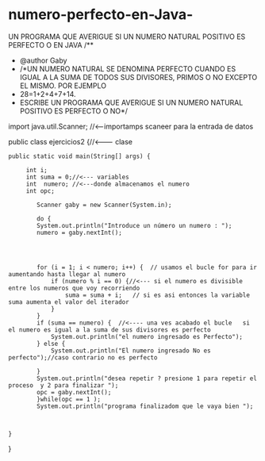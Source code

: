 # numero-perfecto-en-Java-
 UN PROGRAMA QUE AVERIGUE SI UN NUMERO NATURAL POSITIVO ES PERFECTO O EN JAVA
/**
 * @author Gaby
 * /*UN NUMERO NATURAL SE DENOMINA PERFECTO CUANDO ES IGUAL A LA SUMA DE TODOS SUS DIVISORES, PRIMOS O NO EXCEPTO EL MISMO. POR EJEMPLO
 * 28=1+2+4+7+14. 
 * ESCRIBE UN PROGRAMA QUE AVERIGUE SI UN NUMERO NATURAL POSITIVO ES PERFECTO O NO*/
 
 import java.util.Scanner; //<--importamps scaneer para la entrada de datos
 
public class ejercicios2 {//<--- clase 

	
	public static void main(String[] args) {
		
		 int i;
		 int suma = 0;//<--- variables  
		 int  numero; //<---donde almacenamos el numero 
		 int opc;
		 
	        Scanner gaby = new Scanner(System.in);
	        
	        do {
	        System.out.println("Introduce un número un numero : ");
	        numero = gaby.nextInt();
	        
	        
	        
	        
	        for (i = 1; i < numero; i++) {  // usamos el bucle for para ir aumentando hasta llegar al numero                        
	            if (numero % i == 0) {//<--- si el numero es divisible entre los numeros que voy recorriendo 
	                suma = suma + i;   // si es asi entonces la variable suma aumenta el valor del iterador 
	            }
	        }
	        if (suma == numero) {  //<---- una ves acabado el bucle   si el numero es igual a la suma de sus divisores es perfecto                
	            System.out.println("el numero ingresado es Perfecto");
	        } else { 
	            System.out.println("El numero ingresado No es perfecto");//caso contrario no es perfecto

	        }
	        System.out.println("desea repetir ? presione 1 para repetir el proceso  y 2 para finalizar ");
	        opc = gaby.nextInt();
	        }while(opc == 1 );
	        System.out.println("programa finalizadom que le vaya bien ");
		
		

	}

}
